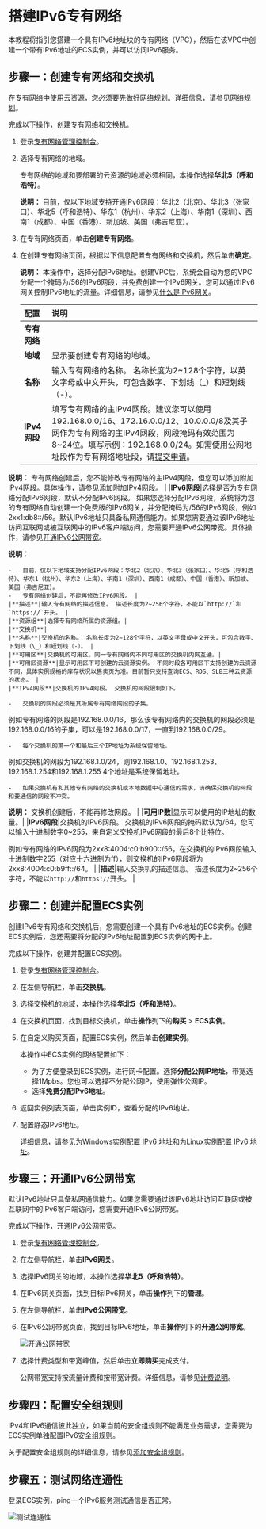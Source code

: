 # 搭建IPv6专有网络

本教程将指引您搭建一个具有IPv6地址块的专有网络（VPC），然后在该VPC中创建一个带有IPv6地址的ECS实例，并可以访问IPv6服务。

## 步骤一：创建专有网络和交换机

在专有网络中使用云资源，您必须要先做好网络规划。详细信息，请参见[网络规划](/cn.zh-CN/快速入门/网络规划.md)。

完成以下操作，创建专有网络和交换机。

1.  登录[专有网络管理控制台](https://vpcnext.console.aliyun.com)。

2.  选择专有网络的地域。

    专有网络的地域和要部署的云资源的地域必须相同，本操作选择**华北5（呼和浩特）**。

    **说明：** 目前，仅以下地域支持开通IPv6网段：华北2（北京）、华北3（张家口）、华北5（呼和浩特）、华东1（杭州）、华东2（上海）、华南1（深圳）、西南1（成都）、中国（香港）、新加坡、美国（弗吉尼亚）。

3.  在专有网络页面，单击**创建专有网络**。

4.  在创建专有网络页面，根据以下信息配置专有网络和交换机，然后单击**确定**。

    **说明：** 本操作中，选择分配IPv6地址。创建VPC后，系统会自动为您的VPC分配一个掩码为/56的IPv6网段，并免费创建一个IPv6网关。您可以通过IPv6网关控制IPv6地址的流量。详细信息，请参见[什么是IPv6网关](/cn.zh-CN/产品简介/什么是IPv6网关.md)。

    |配置|说明|
    |:-|:-|
    |**专有网络**|
    |**地域**|显示要创建专有网络的地域。|
    |**名称**|输入专有网络的名称。 名称长度为2~128个字符，以英文字母或中文开头，可包含数字、下划线（\_）和短划线（-）。 |
    |**IPv4网段**|填写专有网络的主IPv4网段。建议您可以使用192.168.0.0/16、172.16.0.0/12、10.0.0.0/8及其子网作为专有网络的主IPv4网段，网段掩码有效范围为8~24位。填写示例：192.168.0.0/24。如需使用公网地址段作为专有网络地址段，请[提交申请](https://page.aliyun.com/form/act1494940169/index.htm?spm=a2c7g.act_detail.main.29.543f1b90MO8F2y)。

**说明：** 专有网络创建后，您不能修改专有网络的主IPv4网段，但您可以添加附加IPv4网段。具体操作，请参见[添加附加IPv4网段](/cn.zh-CN/专有网络和交换机/使用专有网络.md)。 |
    |**IPv6网段**|选择是否为专有网络分配IPv6网段，默认不分配IPv6网段。 如果您选择分配IPv6网段，系统将为您的专有网络自动创建一个免费版的IPv6网关，并分配掩码为/56的IPv6网段，例如2xx1:db8::/56。默认IPv6地址只具备私网通信能力。如果您需要通过该IPv6地址访问互联网或被互联网中的IPv6客户端访问，您需要开通IPv6公网带宽。具体操作，请参见[开通IPv6公网带宽](/cn.zh-CN/用户指南/管理IPv6公网带宽/开通IPv6公网带宽.md)。

**说明：**

    -   目前，仅以下地域支持分配IPv6网段：华北2（北京）、华北3（张家口）、华北5（呼和浩特）、华东1（杭州）、华东2（上海）、华南1（深圳）、西南1（成都）、中国（香港）、新加坡、美国（弗吉尼亚）。
    -   专有网络创建后，不能再修改IPv6网段。 |
    |**描述**|输入专有网络的描述信息。 描述长度为2~256个字符，不能以`http://`和`https://`开头。 |
    |**资源组**|选择专有网络所属的资源组。|
    |**交换机**|
    |**名称**|交换机的名称。 名称长度为2~128个字符，以英文字母或中文开头，可包含数字、下划线（\_）和短划线（-）。 |
    |**可用区**|交换机的可用区。同一专有网络内不同可用区的交换机内网互通。|
    |**可用区资源**|显示可用区下可创建的云资源实例。 不同时段各可用区下支持创建的云资源不同，具体实例规格的库存状况以售卖页为准。目前暂只支持查询ECS、RDS、SLB三种云资源的状态。 |
    |**IPv4网段**|交换机的IPv4网段。 交换机的网段限制如下。

    -   交换机的网段必须是其所属专有网络网段的子集。

例如专有网络的网段是192.168.0.0/16，那么该专有网络内的交换机的网段必须是192.168.0.0/16的子集，可以是192.168.0.0/17，一直到192.168.0.0/29。

    -   每个交换机的第一个和最后三个IP地址为系统保留地址。

例如交换机的网段为192.168.1.0/24，则192.168.1.0、192.168.1.253、192.168.1.254和192.168.1.255 4个地址是系统保留地址。

    -   如果交换机有和其他专有网络的交换机或本地数据中心通信的需求，请确保交换机的网段和要通信的网段不冲突。
**说明：** 交换机创建后，不能再修改网段。 |
    |**可用IP数**|显示可以使用的IP地址的数量。|
    |**IPv6网段**|交换机的IPv6网段。 交换机的IPv6网段的掩码默认为/64，您可以输入十进制数字0~255，来自定义交换机IPv6网段的最后8个比特位。

例如专有网络的IPv6网段为2xx8:4004:c0:b900::/56，在交换机的IPv6网段输入十进制数字255（对应十六进制为ff），则交换机的IPv6网段将为2xx8:4004:c0:b9ff::/64。 |
    |**描述**|输入交换机的描述信息。 描述长度为2~256个字符，不能以`http://`和`https://`开头。 |


## 步骤二：创建并配置ECS实例

创建IPv6专有网络和交换机后，您需要创建一个具有IPv6地址的ECS实例。创建ECS实例后，您还需要将分配的IPv6地址配置到ECS实例的网卡上。

完成以下操作，创建并配置ECS实例。

1.  登录[专有网络管理控制台](https://vpcnext.console.aliyun.com)。

2.  在左侧导航栏，单击**交换机**。

3.  选择交换机的地域，本操作选择**华北5（呼和浩特）**。

4.  在交换机页面，找到目标交换机，单击**操作**列下的**购买** \> **ECS实例**。

5.  在自定义购买页面，配置ECS实例，然后单击**创建实例**。

    本操作中ECS实例的网络配置如下：

    -   为了方便登录到ECS实例，进行网卡配置。选择**分配公网IP地址**，带宽选择1Mpbs。您也可以选择不分配公网IP，使用弹性公网IP。
    -   选择**免费分配IPv6地址**。
6.  返回实例列表页面，单击实例ID，查看分配的IPv6地址。

7.  配置静态IPv6地址。

    详细信息，请参见[为Windows实例配置 IPv6 地址](/cn.zh-CN/网络/配置IPv6地址/Windows实例配置IPv6地址/步骤4：配置IPv6地址.md)和[为Linux实例配置 IPv6 地址](/cn.zh-CN/网络/配置IPv6地址/Linux实例配置IPv6地址/步骤4：配置IPv6地址.md)。


## 步骤三：开通IPv6公网带宽

默认IPv6地址只具备私网通信能力。如果您需要通过该IPv6地址访问互联网或被互联网中的IPv6客户端访问，您需要开通IPv6公网带宽。

完成以下操作，开通IPv6公网带宽。

1.  登录[专有网络管理控制台](https://vpcnext.console.aliyun.com)。

2.  在左侧导航栏，单击**IPv6网关**。

3.  选择IPv6网关的地域，本操作选择**华北5（呼和浩特）**。

4.  在IPv6网关页面，找到目标IPv6网关，单击**操作**列下的**管理**。

5.  在左侧导航栏，单击**IPv6公网带宽**。

6.  在IPv6公网带宽页面，找到目标IPv6地址，单击**操作**列下的**开通公网带宽**。

    ![开通公网带宽](https://static-aliyun-doc.oss-accelerate.aliyuncs.com/assets/img/zh-CN/5360958951/p33776.png)

7.  选择计费类型和带宽峰值，然后单击**立即购买**完成支付。

    公网带宽支持按流量计费和按带宽计费。详细信息，请参见[计费说明](/cn.zh-CN/产品计费/计费说明.md)。


## 步骤四：配置安全组规则

IPv4和IPv6通信彼此独立，如果当前的安全组规则不能满足业务需求，您需要为ECS实例单独配置IPv6安全组规则。

关于配置安全组规则的详细信息，请参见[添加安全组规则](/cn.zh-CN/安全/安全组/添加安全组规则.md)。

## 步骤五：测试网络连通性

登录ECS实例，ping一个IPv6服务测试通信是否正常。

![测试连通性](https://static-aliyun-doc.oss-accelerate.aliyuncs.com/assets/img/zh-CN/5040058951/p54447.png)

